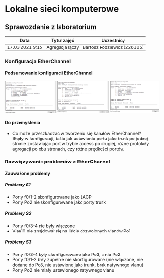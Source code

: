 # Lokalne sieci komputerowe

## Sprawozdanie z laboratorium

Data | Tytuł zajęć | Uczestnicy
:-: | :-: | :-:
17.03.2021 9:15 | Agregacja łączy | Bartosz Rodziewicz (226105)

### Konfiguracja EtherChannel
#### Podsumowanie konfiguracji EtherChannel
![Konfiguracja etherchannel](screenshots/01.png)

#### Do przemyślenia
* Co może przeszkadzać w tworzeniu się kanałów EtherChannel?  
	Błędy w konfiguracji, takie jak ustawienie portu jako trunk po jednej stronie zostawiając port w trybie access po drugiej, różne protokoły agregacji po obu stronach, czy różne prędkości portów.

### Rozwiązywanie problemów z EtherChannel
#### Zauważone problemy
##### Problemy S1
* Porty f0/1-2 skonfigurowane jako LACP
* Porty Po2 nie skonfigurowane jako porty trunk
##### Problemy S2
* Porty f0/3-4 nie były włączone
* Vlan10 nie znajdował się na liście dozwolonych vlanów Po1
##### Problemy S3
* Porty f0/3-4 były skonfigurowane jako Po3, a nie Po2
* Porty f0/1-2 były zupełnie nie skonfigurowane (nie włączone, nie dodane do Po3, nie ustawione jako trunk, brak natywnego vlanu)
* Porty Po2 nie miały ustawionego natywnego vlanu
